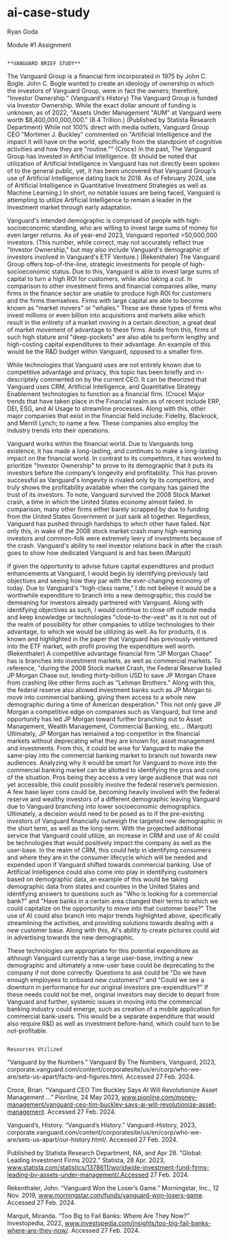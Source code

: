 # ai-case-study
Ryan Goda

Module #1 Assignment

                                                                            **VANGUARD BRIEF STUDY**

  The Vanguard Group is a financial firm incorporated in 1975 by John C. Bogle. John C. Bogle wanted to create an ideology of ownership in which the investors of Vanguard Group, were in fact the owners; therefore, "Investor Ownership." (Vanguard's History) The Vanguard Group is funded via Investor Ownership. While the exact dollar amount of funding is unknown, as of 2022, "Assets Under Management "AUM" at Vanguard were worth $8,400,000,000,000." (8.4 Trillion.) (Published by Statista Research Department) While not 100% direct with media outlets, Vanguard Group CEO "Mortimer J. Buckley" commented on "Artificial Intelligence and the impact it will have on the world, specifically from the standpoint of cognitive activities and how they are "routine."" (Croce) In the past, The Vanguard Group has invested in Artificial Intelligence. (It should be noted that utilization of Artificial Intelligence in Vanguard has not directly been spoken of to the general public, yet, it has been uncovered that Vanguard Group's use of Artificial Intelligence dating back to 2018. As of February 2024, use of Artificial Intelligence in Quantitative Investment Strategies as well as Machine Learning.) In short, no notable issues are being faced, Vanguard is attempting to utilize Artificial Intelligence to remain a leader in the Investment market through early adaptation.

  Vanguard's intended demographic is comprised of people with high-socioeconomic standing, who are willing to invest large sums of money for even larger returns. As of year-end 2023, Vanguard reported >50,000,000 investors. (This number, while correct, may not accurately reflect true "Investor Ownership," but may also include Vanguard's demographic of investors involved in Vanguard's ETF Venture.) (Rekenthaler) The Vanguard Group offers top-of-the-line, strategic investments for people of high-socioeconomic status. Due to this, Vanguard is able to invest large sums of capital to turn a high ROI for customers, while also taking a cut. In comparison to other investment firms and financial companies alike, many firms in the finance sector are unable to produce high ROI for customers and the firms themselves. Firms with large capital are able to become known as "market movers" or "whales." These are these types of firms who invest millions or even billion into acquisitions and markets alike which result in the entirety of a market moving in a certain direction, a great deal of market movement of advantage to these firms. Aside from this, firms of such high stature and "deep-pockets" are also able to perform lengthy and high-costing capital expenditures to their advantage. An example of this would be the R&D budget within Vanguard, opposed to a smaller firm.

  While technologies that Vanguard uses are not entirely known due to competitive advantage and privacy, this topic has been briefly and in-descriptely commented on by the current CEO. It can be theorized that Vanguard uses CRM, Artificial Intelligence, and Quantitative Strategy Enablement technologies to function as a financial firm. (Croce) Major trends that have taken place in the Financial realm as of recent include ERP, DEI, ESG, and AI Usage to streamline processes. Along with this, other major companies that exist in the financial field include: Fidelity, Blackrock, and Merrill Lynch; to name a few. These companies also employ the industry trends into their operations.

  Vanguard works within the financial world. Due to Vanguards long existence, it has made a long-lasting, and continues to make a long-lasting impact on the financial world. In contrast to its competitors, it has worked to prioritize "Investor Ownership" to prove to its demographic that it puts its investors before the company’s longevity and profitability. This has proven successful as Vanguard's longevity is rivaled only by its competitors, and truly shows the profitability available when the company has gained the trust of its investors. To note, Vanguard survived the 2008 Stock Market crash, a time in which the United States economy almost failed. In comparison, many other firms either barely scrapped by due to funding from the United States Government or just sank all together. Regardless, Vanguard has pushed through hardships to which other have failed. Not only this, in wake of the 2008 stock market crash many high-earning investors and common-folk were extremely leery of investments because of the crash. Vanguard's ability to reel investor relations back in after the crash goes to show how dedicated Vanguard is and has been.(Marquit)

  If given the opportunity to advise future capital expenditures and product enhancements at Vanguard, I would begin by identifying previously laid objectives and seeing how they par with the ever-changing economy of today. Due to Vanguard's "high-class name," I do not believe it would be a worthwhile expenditure to branch into a new demographic; this could be demeaning for investors already partnered with Vanguard. Along with identifying objectives as such, I would continue to close off outside media and keep knowledge or technologies "close-to-the-vest" as it is not out of the realm of possibility for other companies to utilize technologies to their advantage, to which we would be utilizing as well. As for products, it is known and highlighted in the paper that Vanguard has previously ventured into the ETF market, with profit proving the expenditure well worth. (Rekenthaler) A competitive advantage financial firm "JP Morgan Chase" has is branches into investment markets, as well as commercial markets. To reference, "during the 2008 Stock market Crash, the Federal Reserve bailed JP Morgan Chase out, lending thirty-billion USD to save JP Morgan Chase from crashing like other firms such as "Lehman Brothers." Along with this, the federal reserve also allowed investment banks such as JP Morgan to move into commercial banking, giving them access to a whole new demographic during a time of American desperation." This not only gave JP Morgan a competitive edge on companies such as Vanguard, but time and opportunity has led JP Morgan toward further branching out to Asset Management, Wealth Management, Commercial Banking, etc... (Marquit) Ultimately, JP Morgan has remained a top competitor in the financial markets without deprecating what they are known for, asset management and investments. From this, it could be wise for Vanguard to make the same-play into the commercial banking market to branch out towards new audiences. Analyzing why it would be smart for Vanguard to move into the commercial banking market can be allotted to identifying the pros and cons of the situation. Pros being they access a very large audience that was not yet accessible, this could possibly involve the federal reserve’s permission. A few base layer cons could be, becoming heavily involved with the federal reserve and wealthy investors of a different demographic leaving Vanguard due to Vanguard branching into lower socioeconomic demographics. Ultimately, a decision would need to be posed as to if the pre-existing investors of Vanguard financially outweigh the targeted new demographic in the short term, as well as the long-term. With the projected additional service that Vanguard could utilize, an increase in CRM and use of AI could be technologies that would positively impact the company as well as the user-base. In the realm of CRM, this could help in identifying consumers and where they are in the consumer lifecycle which will be needed and expended upon if Vanguard shifted towards commercial banking. Use of Artificial Intelligence could also come into play in identifying customers based on demographic data, an example of this would be taking demographic data from states and counties in the United States and identifying answers to questions such as "Who is looking for a commercial bank?" and "Have banks in a certain area changed their terms to which we could capitalize on the opportunity to move into that customer base?" The use of AI could also branch into major trends highlighted above, specifically streamlining the activities, and providing solutions towards dealing with a new customer base. Along with this, AI's ability to create pictures could aid in advertising towards the new demographic.

  These technologies are appropriate for this potential expenditure as although Vanguard currently has a large user-base, inviting a new demographic and ultimately a new-user base could be deprecating to the company if not done correctly. Questions to ask could be "Do we have enough employees to onboard new customers?" and "Could we see a downturn in performance for our original investors pre-expenditure?" If these needs could not be met, original investors may decide to depart from Vanguard and further, systemic issues in moving into the commercial banking industry could emerge, such as creation of a mobile application for commercial bank-users. This would be a separate expenditure that would also require R&D as well as investment before-hand, which could turn to be not-profitable.



                                                                              Resources Utilized

  “Vanguard by the Numbers.” Vanguard By The Numbers, Vanguard, 2023, corporate.vanguard.com/content/corporatesite/us/en/corp/who-we-are/sets-us-apart/facts-and-figures.html. Accessed 27 Feb. 2024. 
                                                                                        
  Croce, Brian. “Vanguard CEO Tim Buckley Says AI Will Revolutionize Asset Management ...” Pionline, 24 May 2023, www.pionline.com/money-management/vanguard-ceo-tim-buckley-says-ai-will-revolutionize-asset-management. Accessed 27 Feb. 2024. 

  Vanguard’s, History. “Vanguard’s History.” Vanguard-History, 2023, corporate.vanguard.com/content/corporatesite/us/en/corp/who-we-are/sets-us-apart/our-history.html/. Accessed 27 Feb. 2024. 

  Published by Statista Research Department, NA, and Apr 28. “Global: Leading Investment Firms 2022.” Statista, 28 Apr. 2023, www.statista.com/statistics/1378611/worldwide-investment-fund-firms-leading-by-assets-under-management/.Accessed 27 Feb. 2024. 

  Rekenthaler, John. “Vanguard Won the Loser’s Game.” Morningstar, Inc., 12 Nov. 2019, www.morningstar.com/funds/vanguard-won-losers-game. Accessed 27 Feb. 2024. 

  Marquit, Miranda. “Too Big to Fail Banks: Where Are They Now?” Investopedia, 2022, www.investopedia.com/insights/too-big-fail-banks-where-are-they-now/. Accessed 27 Feb. 2024. 
